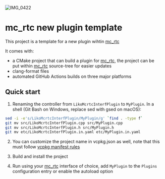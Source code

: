 ![IMG_0422](https://github.com/Mr-Zqr/liko_mcrtc_interf_plugin/assets/62141613/f479d5d4-598f-4bc5-b54b-9a975db1e4c4)


mc_rtc new plugin template
==

This project is a template for a new plugin wihtin [mc_rtc]

It comes with:
- a CMake project that can build a plugin for [mc_rtc], the project can be put within [mc_rtc] source-tree for easier updates
- clang-format files
- automated GitHub Actions builds on three major platforms

Quick start
--

1. Renaming the controller from `LikoMcrtcInterfPlugin` to `MyPlugin`. In a shell (Git Bash on Windows, replace sed with gsed on macOS):

```bash
sed -i -e's/LikoMcrtcInterfPlugin/MyPlugin/g' `find . -type f`
git mv src/LikoMcrtcInterfPlugin.cpp src/MyPlugin.cpp
git mv src/LikoMcrtcInterfPlugin.h src/MyPlugin.h
git mv etc/LikoMcrtcInterfPlugin.in.yaml etc/MyPlugin.in.yaml
```

2. You can customize the project name in vcpkg.json as well, note that this must follow [vcpkg manifest rules](https://github.com/microsoft/vcpkg/blob/master/docs/users/manifests.md)

3. Build and install the project

4. Run using your [mc_rtc] interface of choice, add `MyPlugin` to the `Plugins` configuration entry or enable the autoload option

[mc_rtc]: https://jrl-umi3218.github.io/mc_rtc/
